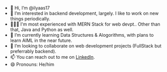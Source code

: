 - 👋 Hi, I’m @ilyaas17
- 👀 I’m interested in backend development, largely. I like to work on new things periodically.
- 🧑🏽‍💻 I'm most experienced with MERN Stack for web devpt.. Other than that, Java and Python as well.
- 🌱 I’m currently learning Data Structures & Alogorithms, with plans to learn AIML in the near future.
- 💞️ I’m looking to collaborate on web development projects (FullStack but preferrably backend).
- 📫 You can reach out to me on [LinkedIn](https://www.linkedin.com/in/utkarsh17official/).
- 😄 Pronouns: He/him

<!---
ilyaas17/ilyaas17 is a ✨ special ✨ repository because its `README.md` (this file) appears on your GitHub profile.
You can click the Preview link to take a look at your changes.
--->
